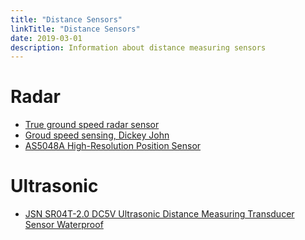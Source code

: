 ```yaml
---
title: "Distance Sensors"
linkTitle: "Distance Sensors"
date: 2019-03-01
description: Information about distance measuring sensors
---
```


# Radar

* [True ground speed radar sensor](http://salesmanual.deere.com/sales/salesmanual/en_NA/tractors/attachments/electrical_and_lights/waterloo_common_radar_code_9023.html)
* [Groud speed sensing, Dickey John](http://www.dickey-john.com/products/agriculture/ground-speed-sensing/)
* [AS5048A High-Resolution Position Sensor](https://ams.com/as5048a)

# Ultrasonic

* [JSN SR04T-2.0 DC5V Ultrasonic Distance Measuring Transducer Sensor Waterproof](https://www.ebay.com/itm/JSN-SR04T-2-0-DC5V-Ultrasonic-Distance-Measuring-Transducer-Sensor-Waterproof/172267770126?hash=item281bf5910e:g:N-8AAOSwSONcSnew:rk:3:pf:1&frcectupt=true)
